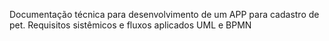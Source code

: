 Documentação técnica para desenvolvimento de um APP para cadastro de pet. Requisitos sistêmicos e fluxos aplicados UML e BPMN
